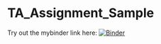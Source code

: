 # TA_Assignment_Sample

Try out the mybinder link here: [![Binder](https://mybinder.org/badge_logo.svg)](https://mybinder.org/v2/gh/franceme/TA_Assignment_Sample/HEAD?labpath=Sample.ipynb)
